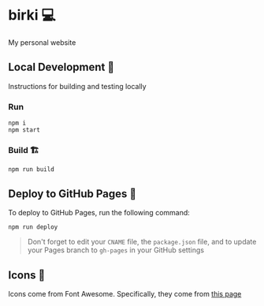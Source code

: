 # birki 💻

My personal website

## Local Development 🔨

Instructions for building and testing locally

### Run

```shell
npm i
npm start
```

### Build 🏗️

```shell
npm run build
```

## Deploy to GitHub Pages 🚀

To deploy to GitHub Pages, run the following command:

```shell
npm run deploy
```

> Don't forget to edit your `CNAME` file, the `package.json` file, and to update your Pages branch to `gh-pages` in your GitHub settings

## Icons 🎨

Icons come from Font Awesome. Specifically, they come from [this page](https://www.w3schools.com/icons/fontawesome5_icons_objects.asp)
